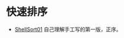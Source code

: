 快速排序
==================

- [ShellSort01](src/main/java/hello/algorithm/sort/lesson06/ShellSort01.java) 自己理解手工写的第一版，正序。
